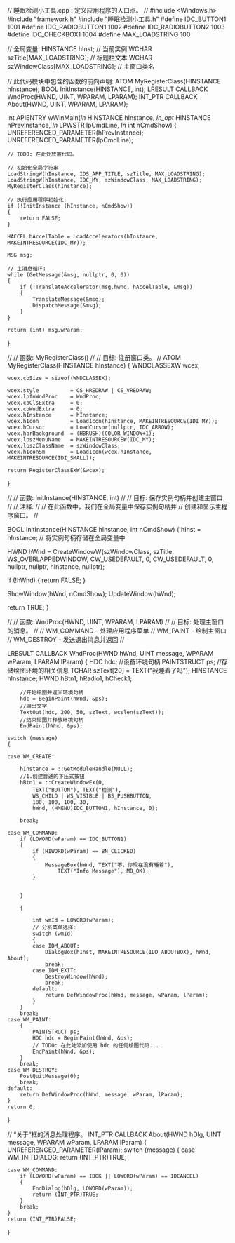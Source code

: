 // 睡眠检测小工具.cpp : 定义应用程序的入口点。
//
#include <Windows.h>
#include "framework.h"
#include "睡眠检测小工具.h"
#define IDC_BUTTON1			1001
#define IDC_RADIOBUTTON1	1002
#define IDC_RADIOBUTTON2	1003
#define IDC_CHECKBOX1		1004
#define MAX_LOADSTRING 100



// 全局变量:
HINSTANCE hInst;                                // 当前实例
WCHAR szTitle[MAX_LOADSTRING];                  // 标题栏文本
WCHAR szWindowClass[MAX_LOADSTRING];            // 主窗口类名

// 此代码模块中包含的函数的前向声明:
ATOM                MyRegisterClass(HINSTANCE hInstance);
BOOL                InitInstance(HINSTANCE, int);
LRESULT CALLBACK    WndProc(HWND, UINT, WPARAM, LPARAM);
INT_PTR CALLBACK    About(HWND, UINT, WPARAM, LPARAM);

int APIENTRY wWinMain(_In_ HINSTANCE hInstance,
                     _In_opt_ HINSTANCE hPrevInstance,
                     _In_ LPWSTR    lpCmdLine,
                     _In_ int       nCmdShow)
{
    UNREFERENCED_PARAMETER(hPrevInstance);
    UNREFERENCED_PARAMETER(lpCmdLine);

    // TODO: 在此处放置代码。

    // 初始化全局字符串
    LoadStringW(hInstance, IDS_APP_TITLE, szTitle, MAX_LOADSTRING);
    LoadStringW(hInstance, IDC_MY, szWindowClass, MAX_LOADSTRING);
    MyRegisterClass(hInstance);

    // 执行应用程序初始化:
    if (!InitInstance (hInstance, nCmdShow))
    {
        return FALSE;
    }

    HACCEL hAccelTable = LoadAccelerators(hInstance, MAKEINTRESOURCE(IDC_MY));

    MSG msg;

    // 主消息循环:
    while (GetMessage(&msg, nullptr, 0, 0))
    {
        if (!TranslateAccelerator(msg.hwnd, hAccelTable, &msg))
        {
            TranslateMessage(&msg);
            DispatchMessage(&msg);
        }
    }

    return (int) msg.wParam;
}


//
//  函数: MyRegisterClass()
//
//  目标: 注册窗口类。
//
ATOM MyRegisterClass(HINSTANCE hInstance)
{
    WNDCLASSEXW wcex;

    wcex.cbSize = sizeof(WNDCLASSEX);

    wcex.style          = CS_HREDRAW | CS_VREDRAW;
    wcex.lpfnWndProc    = WndProc;
    wcex.cbClsExtra     = 0;
    wcex.cbWndExtra     = 0;
    wcex.hInstance      = hInstance;
    wcex.hIcon          = LoadIcon(hInstance, MAKEINTRESOURCE(IDI_MY));
    wcex.hCursor        = LoadCursor(nullptr, IDC_ARROW);
    wcex.hbrBackground  = (HBRUSH)(COLOR_WINDOW+1);
    wcex.lpszMenuName   = MAKEINTRESOURCEW(IDC_MY);
    wcex.lpszClassName  = szWindowClass;
    wcex.hIconSm        = LoadIcon(wcex.hInstance, MAKEINTRESOURCE(IDI_SMALL));

    return RegisterClassExW(&wcex);
}

//
//   函数: InitInstance(HINSTANCE, int)
//
//   目标: 保存实例句柄并创建主窗口
//
//   注释:
//
//        在此函数中，我们在全局变量中保存实例句柄并
//        创建和显示主程序窗口。
//

BOOL InitInstance(HINSTANCE hInstance, int nCmdShow)
{
   hInst = hInstance; // 将实例句柄存储在全局变量中

   HWND hWnd = CreateWindowW(szWindowClass, szTitle, WS_OVERLAPPEDWINDOW,
      CW_USEDEFAULT, 0, CW_USEDEFAULT, 0, nullptr, nullptr, hInstance, nullptr);

   if (!hWnd)
   {
      return FALSE;
   }

   ShowWindow(hWnd, nCmdShow);
   UpdateWindow(hWnd);

   return TRUE;
}

//
//  函数: WndProc(HWND, UINT, WPARAM, LPARAM)
//
//  目标: 处理主窗口的消息。
//
//  WM_COMMAND  - 处理应用程序菜单
//  WM_PAINT    - 绘制主窗口
//  WM_DESTROY  - 发送退出消息并返回
//

LRESULT CALLBACK WndProc(HWND hWnd, UINT message, WPARAM wParam, LPARAM lParam)
{
    HDC         hdc;  //设备环境句柄
    PAINTSTRUCT ps;  //存储绘图环境的相关信息
    TCHAR szText[20] = TEXT("我睡着了吗");
    HINSTANCE hInstance;
    HWND hBtn1, hRadio1, hCheck1;
   
        //开始绘图并返回环境句柄
        hdc = BeginPaint(hWnd, &ps);
        //输出文字
        TextOut(hdc, 200, 50, szText, wcslen(szText));
        //结束绘图并释放环境句柄
        EndPaint(hWnd, &ps);
    
    switch (message)
    {

    case WM_CREATE:

        hInstance = ::GetModuleHandle(NULL);
        //1.创建普通的下压式按钮
        hBtn1 = ::CreateWindowEx(0,
            TEXT("BUTTON"), TEXT("检测"),
            WS_CHILD | WS_VISIBLE | BS_PUSHBUTTON,
            180, 100, 100, 30,
            hWnd, (HMENU)IDC_BUTTON1, hInstance, 0);

        break;
       
    case WM_COMMAND:
        if (LOWORD(wParam) == IDC_BUTTON1)
        {
            if (HIWORD(wParam) == BN_CLICKED)
            {
                MessageBox(hWnd, TEXT("不，你现在没有睡着"),
                    TEXT("Info Message"), MB_OK);
            }


        }
 
        {
        
            int wmId = LOWORD(wParam);
            // 分析菜单选择:
            switch (wmId)
            {
            case IDM_ABOUT:
                DialogBox(hInst, MAKEINTRESOURCE(IDD_ABOUTBOX), hWnd, About);
                break;
            case IDM_EXIT:
                DestroyWindow(hWnd);
                break;
            default:
                return DefWindowProc(hWnd, message, wParam, lParam);
            }
        }
        break;
    case WM_PAINT:
        {
            PAINTSTRUCT ps;
            HDC hdc = BeginPaint(hWnd, &ps);
            // TODO: 在此处添加使用 hdc 的任何绘图代码...
            EndPaint(hWnd, &ps);
        }
        break;
    case WM_DESTROY:
        PostQuitMessage(0);
        break;
    default:
        return DefWindowProc(hWnd, message, wParam, lParam);
    }
    return 0;
}

// “关于”框的消息处理程序。
INT_PTR CALLBACK About(HWND hDlg, UINT message, WPARAM wParam, LPARAM lParam)
{
    UNREFERENCED_PARAMETER(lParam);
    switch (message)
    {
    case WM_INITDIALOG:
        return (INT_PTR)TRUE;

    case WM_COMMAND:
        if (LOWORD(wParam) == IDOK || LOWORD(wParam) == IDCANCEL)
        {
            EndDialog(hDlg, LOWORD(wParam));
            return (INT_PTR)TRUE;
        }
        break;
    }
    return (INT_PTR)FALSE;
}
